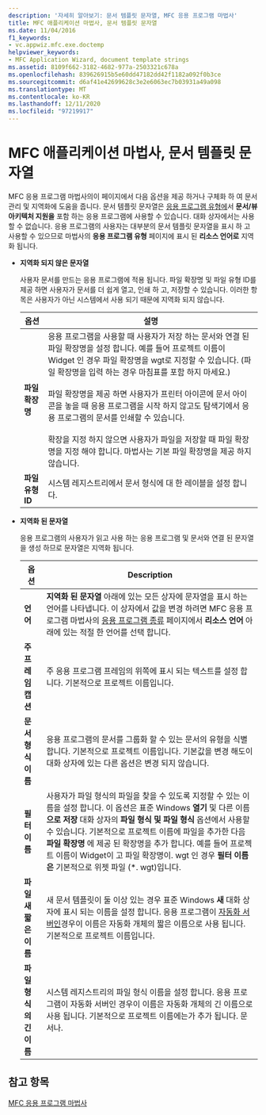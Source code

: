 ```yaml
---
description: '자세히 알아보기: 문서 템플릿 문자열, MFC 응용 프로그램 마법사'
title: MFC 애플리케이션 마법사, 문서 템플릿 문자열
ms.date: 11/04/2016
f1_keywords:
- vc.appwiz.mfc.exe.doctemp
helpviewer_keywords:
- MFC Application Wizard, document template strings
ms.assetid: 8109f662-3182-4682-977a-2503321c678a
ms.openlocfilehash: 839626915b5e60dd47182dd42f1182a092f0b3ce
ms.sourcegitcommit: d6af41e42699628c3e2e6063ec7b03931a49a098
ms.translationtype: MT
ms.contentlocale: ko-KR
ms.lasthandoff: 12/11/2020
ms.locfileid: "97219917"
---
```

# <a name="document-template-strings-mfc-application-wizard"></a>MFC 애플리케이션 마법사, 문서 템플릿 문자열

MFC 응용 프로그램 마법사의이 페이지에서 다음 옵션을 제공 하거나 구체화 하 여 문서 관리 및 지역화에 도움을 줍니다. 문서 템플릿 문자열은 [응용 프로그램 유형에](../../mfc/reference/application-type-mfc-application-wizard.md)서 **문서/뷰 아키텍처 지원을** 포함 하는 응용 프로그램에 사용할 수 있습니다. 대화 상자에서는 사용할 수 없습니다. 응용 프로그램의 사용자는 대부분의 문서 템플릿 문자열을 표시 하 고 사용할 수 있으므로 마법사의 **응용 프로그램 유형** 페이지에 표시 된 **리소스 언어로** 지역화 됩니다.

- **지역화 되지 않은 문자열**

   사용자 문서를 만드는 응용 프로그램에 적용 됩니다. 파일 확장명 및 파일 유형 ID를 제공 하면 사용자가 문서를 더 쉽게 열고, 인쇄 하 고, 저장할 수 있습니다. 이러한 항목은 사용자가 아닌 시스템에서 사용 되기 때문에 지역화 되지 않습니다.

   |옵션|설명|
   |------------|-----------------|
   |**파일 확장명**|응용 프로그램을 사용할 때 사용자가 저장 하는 문서와 연결 된 파일 확장명을 설정 합니다. 예를 들어 프로젝트 이름이 Widget 인 경우 파일 확장명을 wgt로 지정할 수 있습니다. (파일 확장명을 입력 하는 경우 마침표를 포함 하지 마세요.)<br /><br /> 파일 확장명을 제공 하면 사용자가 프린터 아이콘에 문서 아이콘을 놓을 때 응용 프로그램을 시작 하지 않고도 탐색기에서 응용 프로그램의 문서를 인쇄할 수 있습니다.<br /><br /> 확장을 지정 하지 않으면 사용자가 파일을 저장할 때 파일 확장명을 지정 해야 합니다. 마법사는 기본 파일 확장명을 제공 하지 않습니다.|
   |**파일 유형 ID**|시스템 레지스트리에서 문서 형식에 대 한 레이블을 설정 합니다.|

- **지역화 된 문자열**

   응용 프로그램의 사용자가 읽고 사용 하는 응용 프로그램 및 문서와 연결 된 문자열을 생성 하므로 문자열은 지역화 됩니다.

   |옵션|Description|
   |------------|-----------------|
   |**언어**|**지역화 된 문자열** 아래에 있는 모든 상자에 문자열을 표시 하는 언어를 나타냅니다. 이 상자에서 값을 변경 하려면 MFC 응용 프로그램 마법사의 [응용 프로그램 종류](../../mfc/reference/application-type-mfc-application-wizard.md) 페이지에서 **리소스 언어** 아래에 있는 적절 한 언어를 선택 합니다.|
   |**주 프레임 캡션**|주 응용 프로그램 프레임의 위쪽에 표시 되는 텍스트를 설정 합니다. 기본적으로 프로젝트 이름입니다.|
   |**문서 형식 이름**|응용 프로그램의 문서를 그룹화 할 수 있는 문서의 유형을 식별 합니다. 기본적으로 프로젝트 이름입니다. 기본값을 변경 해도이 대화 상자에 있는 다른 옵션은 변경 되지 않습니다.|
   |**필터 이름**|사용자가 파일 형식의 파일을 찾을 수 있도록 지정할 수 있는 이름을 설정 합니다. 이 옵션은 표준 Windows **열기** 및 다른 이름 **으로 저장** 대화 상자의 **파일 형식 및 파일** **형식** 옵션에서 사용할 수 있습니다. 기본적으로 프로젝트 이름에 파일을 추가한 다음 **파일 확장명** 에 제공 된 확장명을 추가 합니다. 예를 들어 프로젝트 이름이 Widget이 고 파일 확장명이. wgt 인 경우 **필터 이름은** 기본적으로 위젯 파일 (*. wgt)입니다.|
   |**파일 새 짧은 이름**|새 문서 템플릿이 둘 이상 있는 경우 표준 Windows **새** 대화 상자에 표시 되는 이름을 설정 합니다. 응용 프로그램이 [자동화 서버인](../../mfc/automation-servers.md)경우이 이름은 자동화 개체의 짧은 이름으로 사용 됩니다. 기본적으로 프로젝트 이름입니다.|
   |**파일 형식의 긴 이름**|시스템 레지스트리의 파일 형식 이름을 설정 합니다. 응용 프로그램이 자동화 서버인 경우이 이름은 자동화 개체의 긴 이름으로 사용 됩니다. 기본적으로 프로젝트 이름에는가 추가 됩니다. 문서나.|

## <a name="see-also"></a>참고 항목

[MFC 응용 프로그램 마법사](../../mfc/reference/mfc-application-wizard.md)
